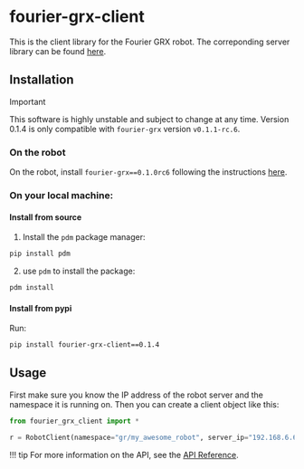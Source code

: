 # fourier-grx-client

This is the client library for the Fourier GRX robot.
The correponding server library can be found [here](https://pypi.org/project/fourier-grx/0.1.1rc6/).

## Installation

> [!IMPORTANT]
> This software is highly unstable and subject to change at any time. Version 0.1.4 is only compatible with `fourier-grx` version `v0.1.1-rc.6`.

### On the robot

On the robot, install `fourier-grx==0.1.0rc6` following the instructions [here](https://github.com/FFTAI/Wiki-GRx-Deploy/tree/0.1.0rc6).

### On your local machine:

#### Install from source

1. Install the `pdm` package manager:

```bash
pip install pdm
```

2. use `pdm` to install the package:

```bash
pdm install
```

#### Install from pypi

Run:

```bash
pip install fourier-grx-client==0.1.4
```

## Usage

First make sure you know the IP address of the robot server and the namespace it is running on.
Then you can create a client object like this:

```python
from fourier_grx_client import *

r = RobotClient(namespace="gr/my_awesome_robot", server_ip="192.168.6.6")
```

!!! tip
For more information on the API, see the [API Reference](reference/api.md).
